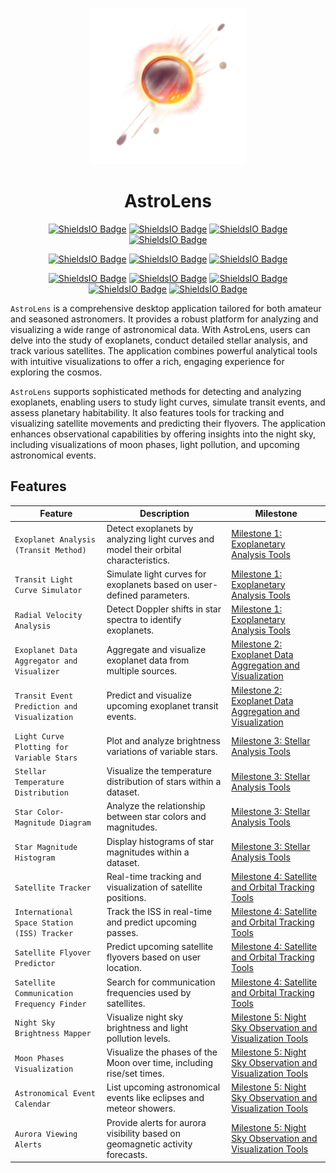 <p align="center"><img src="public\astrolens.png" style="width: 250px; height: 250px;"></p>

<h1 align="center">AstroLens</h1>

<p align="center">
   <a href="https://www.python.org/">
      <img alt="ShieldsIO Badge" src="https://img.shields.io/badge/Python-3.12-44cc11?logo=python" /></a>
   <a href="https://www.rust-lang.org/">
      <img alt="ShieldsIO Badge" src="https://img.shields.io/badge/Rust-grey?logo=rust" /></a>
   <a href="https://developer.mozilla.org/en-US/docs/Web/JavaScript">
      <img alt="ShieldsIO Badge" src="https://img.shields.io/badge/JavaScript-grey?logo=javascript" /></a>
   <a href="https://www.typescriptlang.org/">
      <img alt="ShieldsIO Badge" src="https://img.shields.io/badge/TypeScript-grey?logo=typescript" /></a>
</p>

<p align="center">
   <a href="https://github.com/xKabbe/astrolens/blob/master/LICENSE">
      <img alt="ShieldsIO Badge" src="https://img.shields.io/github/license/xKabbe/astrolens?label=License&color=yellow" /></a>
   <a href="https://github.com/xKabbe/astrolens/issues?q=is%3Aissue+is%3Aopen+">
      <img alt="ShieldsIO Badge" src="https://img.shields.io/github/issues-search/xKabbe/astrolens?query=is%3Aopen&label=Open%20Issues&color=yellow"></a>
   <a href="https://github.com/xKabbe/astrolens/issues?q=is%3Aissue+is%3Aclosed">
      <img alt="ShieldsIO Badge" src="https://img.shields.io/github/issues-search/xKabbe/astrolens?query=is%3Aclosed&label=Closed%20Issues&color=green"></a>
   <!-- <a href="https://github.com/xKabbe/astrolens/actions">
      <img alt="ShieldsIO Badge" src="https://img.shields.io/github/actions/workflow/status/xKabbe/astrolens/test_astrolens.yml?logo=github&label=Tests"></a> -->
   <!-- <a href="https://app.codecov.io/github/xKabbe/ascendify">
      <img alt="ShieldsIO Badge" src="https://img.shields.io/codecov/c/github/xKabbe/ascendify?logo=codecov&label=Codecov%20Coverage"></a> -->
</p>

<p align="center">
   <a href="https://github.com/xKabbe/astrolens/milestone/1">
      <img alt="ShieldsIO Badge" src="https://img.shields.io/github/milestones/progress-percent/xKabbe/astrolens/1"></a>
   <a href="https://github.com/xKabbe/astrolens/milestone/2">
      <img alt="ShieldsIO Badge" src="https://img.shields.io/github/milestones/progress-percent/xKabbe/astrolens/2"></a>
   <a href="https://github.com/xKabbe/astrolens/milestone/3">
      <img alt="ShieldsIO Badge" src="https://img.shields.io/github/milestones/progress-percent/xKabbe/astrolens/3"></a>
   <a href="https://github.com/xKabbe/astrolens/milestone/4">
      <img alt="ShieldsIO Badge" src="https://img.shields.io/github/milestones/progress-percent/xKabbe/astrolens/4"></a>
   <a href="https://github.com/xKabbe/astrolens/milestone/5">
      <img alt="ShieldsIO Badge" src="https://img.shields.io/github/milestones/progress-percent/xKabbe/astrolens/5"></a>
</p>

`AstroLens` is a comprehensive desktop application tailored for both amateur and seasoned astronomers. It provides a robust platform for analyzing and visualizing a wide range of astronomical data. With AstroLens, users can delve into the study of exoplanets, conduct detailed stellar analysis, and track various satellites. The application combines powerful analytical tools with intuitive visualizations to offer a rich, engaging experience for exploring the cosmos.

`AstroLens` supports sophisticated methods for detecting and analyzing exoplanets, enabling users to study light curves, simulate transit events, and assess planetary habitability. It also features tools for tracking and visualizing satellite movements and predicting their flyovers. The application enhances observational capabilities by offering insights into the night sky, including visualizations of moon phases, light pollution, and upcoming astronomical events.

## Features

| Feature                                      | Description                                                                          | Milestone                                                                                                     |
|----------------------------------------------|--------------------------------------------------------------------------------------|---------------------------------------------------------------------------------------------------------------|
| `Exoplanet Analysis (Transit Method)`        | Detect exoplanets by analyzing light curves and model their orbital characteristics. | [Milestone 1: Exoplanetary Analysis Tools](https://github.com/xKabbe/astrolens/milestone/2)                   |
| `Transit Light Curve Simulator`              | Simulate light curves for exoplanets based on user-defined parameters.               | [Milestone 1: Exoplanetary Analysis Tools](https://github.com/xKabbe/astrolens/milestone/2)                   |
| `Radial Velocity Analysis`                   | Detect Doppler shifts in star spectra to identify exoplanets.                        | [Milestone 1: Exoplanetary Analysis Tools](https://github.com/xKabbe/astrolens/milestone/2)                   |
| `Exoplanet Data Aggregator and Visualizer`   | Aggregate and visualize exoplanet data from multiple sources.                        | [Milestone 2: Exoplanet Data Aggregation and Visualization](https://github.com/xKabbe/astrolens/milestone/3)  |
| `Transit Event Prediction and Visualization` | Predict and visualize upcoming exoplanet transit events.                             | [Milestone 2: Exoplanet Data Aggregation and Visualization](https://github.com/xKabbe/astrolens/milestone/3)  |
| `Light Curve Plotting for Variable Stars`    | Plot and analyze brightness variations of variable stars.                            | [Milestone 3: Stellar Analysis Tools](https://github.com/xKabbe/astrolens/milestone/4)                        |
| `Stellar Temperature Distribution`           | Visualize the temperature distribution of stars within a dataset.                    | [Milestone 3: Stellar Analysis Tools](https://github.com/xKabbe/astrolens/milestone/4)                        |
| `Star Color-Magnitude Diagram`               | Analyze the relationship between star colors and magnitudes.                         | [Milestone 3: Stellar Analysis Tools](https://github.com/xKabbe/astrolens/milestone/4)                        |
| `Star Magnitude Histogram`                   | Display histograms of star magnitudes within a dataset.                              | [Milestone 3: Stellar Analysis Tools](https://github.com/xKabbe/astrolens/milestone/4)                        |
| `Satellite Tracker`                          | Real-time tracking and visualization of satellite positions.                         | [Milestone 4: Satellite and Orbital Tracking Tools](https://github.com/xKabbe/astrolens/milestone/5)          |
| `International Space Station (ISS) Tracker`  | Track the ISS in real-time and predict upcoming passes.                              | [Milestone 4: Satellite and Orbital Tracking Tools](https://github.com/xKabbe/astrolens/milestone/5)          |
| `Satellite Flyover Predictor`                | Predict upcoming satellite flyovers based on user location.                          | [Milestone 4: Satellite and Orbital Tracking Tools](https://github.com/xKabbe/astrolens/milestone/5)          |
| `Satellite Communication Frequency Finder`   | Search for communication frequencies used by satellites.                             | [Milestone 4: Satellite and Orbital Tracking Tools](https://github.com/xKabbe/astrolens/milestone/5)          |
| `Night Sky Brightness Mapper`                | Visualize night sky brightness and light pollution levels.                           | [Milestone 5: Night Sky Observation and Visualization Tools](https://github.com/xKabbe/astrolens/milestone/6) |
| `Moon Phases Visualization`                  | Visualize the phases of the Moon over time, including rise/set times.                | [Milestone 5: Night Sky Observation and Visualization Tools](https://github.com/xKabbe/astrolens/milestone/6) |
| `Astronomical Event Calendar`                | List upcoming astronomical events like eclipses and meteor showers.                  | [Milestone 5: Night Sky Observation and Visualization Tools](https://github.com/xKabbe/astrolens/milestone/6) |
| `Aurora Viewing Alerts`                      | Provide alerts for aurora visibility based on geomagnetic activity forecasts.        | [Milestone 5: Night Sky Observation and Visualization Tools](https://github.com/xKabbe/astrolens/milestone/6) |
